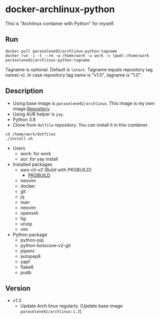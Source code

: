# docker-archlinux-python

This is "Archlinux container with Python" for myself.

## Run

```console
docker pull paraselene92/archlinux-python:tagname
docker run -i -t --rm -w /home/work -u work -v (pwd):/home/work paraselene92/archlinux-python:tagname
```

Tagname is optional. Default is `latest`. Tagname equals repository tag name(-v). In case repository tag name is "v1.0", tagname is "1.0".

## Description

- Using base image is `paraselene92/archlinux`. This image is my own image.[Repository](https://github.com/paraselene92/docker-archlinux).
- Using AUR helper is `yay`.
- Python 3.8 
- Clone from `dotfile` repository. You can install it in this container.

```console
cd /home/work/dotfiles
./install.sh
```

- Users
  - work: for work
  - aur: for yay install
- Installed packages
  - aws-cli-v2 (Build with PKGBUILD)
    - [PKGBUILD](https://gist.githubusercontent.com/paraselene92/4d94969599366dadc8c8505dfaa03a9a/raw/80ab83c54187d9acc1682c478e1d0d59149ce640/PKGBUILD)
  - neovim
  - docker
  - git
  - jq
  - man
  - neovim
  - openssh
  - tig
  - unzip
  - vim
- Python package
  - python-pip
  - python-botocore-v2-git
  - pipenv
  - autopep8
  - yapf
  - flake8
  - pudb

## Version

- v1.3
  - Update Arch linux regularly. (Update base image `paraselene92/archlinux:1.3`)
